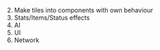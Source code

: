 2. Make tiles into components with own behaviour
3. Stats/Items/Status effects
4. AI
5. UI
6. Network
 